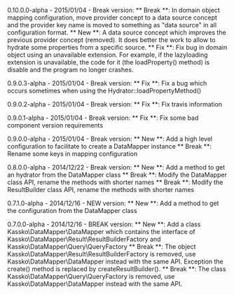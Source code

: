 0.10.0.0-alpha - 2015/01/04 - Break version:
** Break **: In domain object mapping configuration, move provider concept to a data source concept and the provider key name is moved to something as "data source" in all configuration format.
** New **: A data source concept which improves the previous provider concept (removed). It does better the work to allow to hydrate some properties from a specific source.
** Fix **: Fix bug in domain object using an unavailable extension. For example, if the lazyloading extension is unavailable, the code for it (the loadProperty() method) is disable and the program no longer crashes.

0.9.0.3-alpha - 2015/01/04 - Break version:
** Fix **: Fix a bug which occurs sometimes when using the Hydrator::loadPropertyMethod()

0.9.0.2-alpha - 2015/01/04 - Break version:
** Fix **: Fix travis information

0.9.0.1-alpha - 2015/01/04 - Break version:
** Fix **: Fix some bad component version requirements

0.9.0.0-alpha - 2015/01/04 - Break version:
** New **: Add a high level configuration to facilitate to create a DataMapper instance
** Break **: Rename some keys in mapping configuration

0.8.0.0-alpha - 2014/12/22 - Break version:
** New **: Add a method to get an hydrator from the DataMapper class
** Break **: Modify the DataMapper class API, rename the methods with shorter names
** Break **: Modify the ResultBuilder class API, rename the methods with shorter names

0.7.1.0-alpha - 2014/12/16 - NEW version:
** New **: Add a method to get the configuration from the DataMapper class

0.7.0.0-alpha - 2014/12/16 - BREAK version:
** New **: Add a class Kassko\DataMapper\DataMapper which contains the interface of Kassko\DataMapper\Result\ResultBuilderFactory and Kassko\DataMapper\Query\QueryFactory
** Break **: The object Kassko\DataMapper\Result\ResultBuilderFactory is removed, use Kassko\DataMapper\DataMapper instead with the same API. Exception the create() method is replaced by createResultBuilder().
** Break **: The class Kassko\DataMapper\Query\QueryFactory is removed, use Kassko\DataMapper\DataMapper instead with the same API.